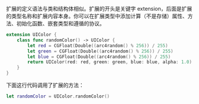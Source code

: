 扩展的定义语法与类和结构体相似。扩展的开头是关键字 extension，后面是扩展的类型名称和扩展内容本身。你可以在扩展类型中添加计算（不是存储）属性、方法、初始化函数、嵌套类型和遵循的协议。

```swift
extension UIColor {
    class func randomColor() -> UIColor {
        let red = CGFloat(Double((arc4random() % 256)) / 255)
        let green = CGFloat(Double((arc4random() % 256)) / 255)
        let blue = CGFloat(Double((arc4random() % 256)) / 255)
        return UIColor(red: red, green: green, blue: blue, alpha: 1.0)
    }
}
```

下面这行代码调用了扩展的方法：

```swift
let randomColor = UIColor.randomColor()
```

